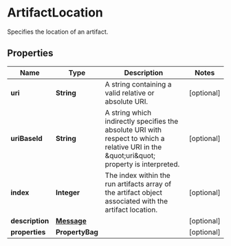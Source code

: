

# ArtifactLocation

Specifies the location of an artifact.

## Properties

| Name | Type | Description | Notes |
|------------ | ------------- | ------------- | -------------|
|**uri** | **String** | A string containing a valid relative or absolute URI. |  [optional] |
|**uriBaseId** | **String** | A string which indirectly specifies the absolute URI with respect to which a relative URI in the \&quot;uri\&quot; property is interpreted. |  [optional] |
|**index** | **Integer** | The index within the run artifacts array of the artifact object associated with the artifact location. |  [optional] |
|**description** | [**Message**](Message.md) |  |  [optional] |
|**properties** | **PropertyBag** |  |  [optional] |




